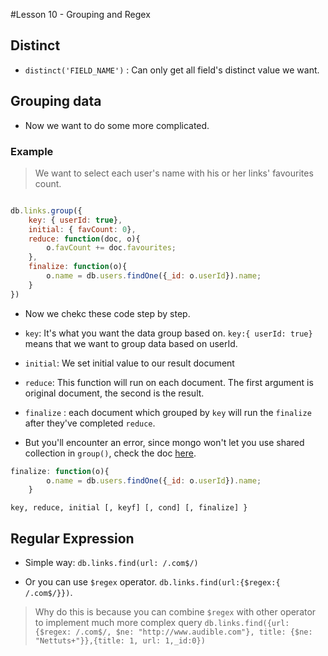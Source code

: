 #Lesson 10 - Grouping and Regex

## Distinct

- `distinct('FIELD_NAME')` : Can only get all field's distinct value we want.

## Grouping data

- Now we want to do some more complicated.

### Example

> We want to select each user's name with his or her links' favourites count.

```javascript

db.links.group({ 
    key: { userId: true},
    initial: { favCount: 0},
    reduce: function(doc, o){
        o.favCount += doc.favourites;
    },
    finalize: function(o){
        o.name = db.users.findOne({_id: o.userId}).name;
    }
})

```
- Now we chekc these code step by step.

- `key`: It's what you want the data group based on. `key:{ userId: true}` means that we want to group data based on userId.

- `initial`: We set initial value to our result document

- `reduce`:  This function will run on each document. The first argument is original document, the second is the result.

- `finalize` : each document which grouped by `key` will run the `finalize` after they've completed `reduce`.

- But you'll encounter an error, since mongo won't let you use shared collection in `group()`, check the doc [here](http://docs.mongodb.org/manual/reference/command/group/).


```javascript
finalize: function(o){
        o.name = db.users.findOne({_id: o.userId}).name;
    }
```


`key, reduce, initial [, keyf] [, cond] [, finalize] }`


## Regular Expression

- Simple way: `db.links.find(url: /.com$/)`

- Or you can use `$regex` operator. `db.links.find(url:{$regex:{ /.com$/}})`.

> Why do this is because you can combine `$regex` with other operator to implement much more complex query
> `db.links.find({url: {$regex: /.com$/, $ne: "http://www.audible.com"}, title: {$ne: "Nettuts+"}},{title: 1, url: 1,_id:0})`



